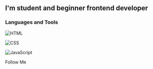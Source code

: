 ## I'm student and beginner frontend developer 

### Languages and Tools
![HTML](https://img.shields.io/badge/-HTML-000000?style=for-the-badge&logo=html&logoColor=fa5300
)

![CSS](https://img.shields.io/badge/-CSS-000000?style=for-the-badge&logo=css&logoColor=0044fa
)

![JavaScript](https://img.shields.io/badge/-JavaScript-000000?style=for-the-badge&logo=JavaScript&logoColor=faea00
)


Follow Me

<!---
Kirillov-Artem/Kirillov-Artem is a ✨ special ✨ repository because its `README.md` (this file) appears on your GitHub profile.
You can click the Preview link to take a look at your changes.
--->
